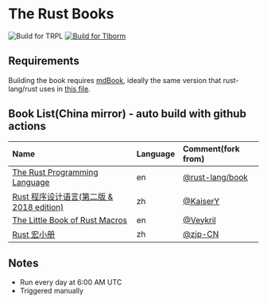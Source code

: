 # The Rust Books

![Build for TRPL](https://github.com/containerpi/trpl-actions/workflows/Build%20for%20TRPL/badge.svg)
[![Build for Tlborm](https://github.com/containerpi/rsdocs-actions/actions/workflows/tlborm.yaml/badge.svg)](https://github.com/containerpi/rsdocs-actions/actions/workflows/tlborm.yaml)


## Requirements

Building the book requires [mdBook], ideally the same version that
rust-lang/rust uses in [this file][rust-mdbook].

[mdBook]: https://github.com/rust-lang-nursery/mdBook
[rust-mdbook]: https://github.com/rust-lang/rust/blob/master/src/tools/rustbook/Cargo.toml

## Book List(China mirror) - auto build with github actions

| Name | Language | Comment(fork from) |
|:- |:- |:- |
|[The Rust Programming Language](http://docs.clset.com/trpl/en) | en | [@rust-lang/book](https://github.com/rust-lang/book)|
|[Rust 程序设计语言(第二版 & 2018 edition)](http://docs.clset.com/trpl/zh) | zh | [@KaiserY](https://github.com/KaiserY/trpl-zh-cn)|
|[The Little Book of Rust Macros](http://docs.clset.com/tlborm/en/) | en | [@Veykril](https://github.com/Veykril/tlborm) |
|[Rust 宏小册](http://docs.clset.com/tlborm/zh/) | zh | [@zjp-CN](https://github.com/zjp-CN/tlborm) |


## Notes

* Run every day at 6:00 AM UTC
* Triggered manually
